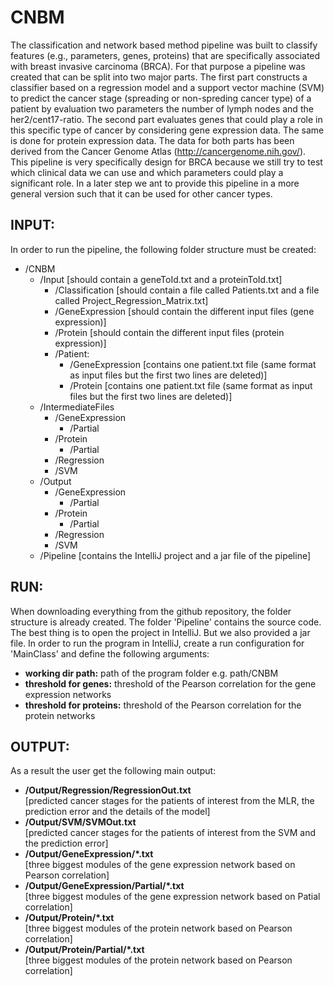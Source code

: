 # CNBM
The classification and network based method pipeline was built to classify features (e.g., parameters, genes, proteins) that are specifically associated with breast invasive carcinoma (BRCA). For that purpose a pipeline was created that can be split into two major parts. The first part constructs a classifier based on a regression model and a support vector machine (SVM) to predict the cancer stage (spreading or non-spreding cancer type) of a patient by evaluation two parameters the number of lymph nodes and the her2/cent17-ratio. The second part evaluates genes that could play a role in this specific type of cancer by considering gene expression data. The same is done for protein expression data. The data for both parts has been derived from the Cancer Genome Atlas (http://cancergenome.nih.gov/).
This pipeline is very specifically design for BRCA because we still try to test which clinical data we can use and which parameters could play a significant role. In a later step we ant to provide this pipeline in a more general version such that it can be used for other cancer types.

INPUT:
------------
In order to run the pipeline, the following folder structure must be created:

- /CNBM
	- /Input [should contain a geneToId.txt and a proteinToId.txt]
		- /Classification [should contain a file called Patients.txt and a file called Project_Regression_Matrix.txt]
		- /GeneExpression [should contain the different input files (gene expression)]
		- /Protein [should contain the different input files (protein expression)]
		- /Patient:
			- /GeneExpression [contains one patient.txt file (same format as input files but the first two lines are deleted)]
			- /Protein	[contains one patient.txt file (same format as input files but the first two lines are deleted)]
	- /IntermediateFiles
   		- /GeneExpression 
			- /Partial
   		- /Protein
			- /Partial
		- /Regression
   		- /SVM	
 	- /Output
 		- /GeneExpression
 			- /Partial
 		- /Protein
 			- /Partial
 		- /Regression
 		- /SVM
 	- /Pipeline [contains the IntelliJ project and a jar file of the pipeline]

RUN:
------
When downloading everything from the github repository, the folder structure is already created. The folder 'Pipeline' contains the source code. The best thing is to open the project in IntelliJ. But we also provided a jar file. In order to run the program in IntelliJ, create a run configuration for 'MainClass' and define the following arguments:

 <working dir path> <threshold for genes> <threshold for proteins>

- **working dir path:** path of the program folder e.g. path/CNBM
- **threshold for genes:** threshold of the Pearson correlation for the gene expression networks
- **threshold for proteins:** threshold of the Pearson correlation for the protein networks

OUTPUT:
---------
As a result the user get the following main output:

- **/Output/Regression/RegressionOut.txt** <br />
[predicted cancer stages for the patients of interest from the MLR, the prediction error and the details of the model] 
- **/Output/SVM/SVMOut.txt** 		     
[predicted cancer stages for the patients of interest from the SVM and the prediction error]
- **/Output/GeneExpression/*.txt** <br />
[three biggest modules of the gene expression network based on Pearson correlation]
- **/Output/GeneExpression/Partial/*.txt** <br />
[three biggest modules of the gene expression network based on Patial correlation]
- **/Output/Protein/*.txt** <br />
[three biggest modules of the protein network based on Pearson correlation]
- **/Output/Protein/Partial/*.txt** <br />
[three biggest modules of the protein network based on Pearson correlation]
